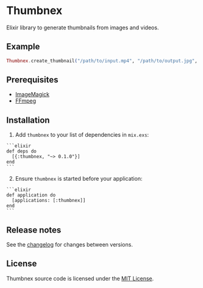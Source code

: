 # Thumbnex

Elixir library to generate thumbnails from images and videos.

## Example

```elixir
Thumbnex.create_thumbnail("/path/to/input.mp4", "/path/to/output.jpg", max_width: 200, max_height: 200)
```

## Prerequisites

* [ImageMagick](https://imagemagick.org)
* [FFmpeg](https://ffmpeg.org)

## Installation

  1. Add `thumbnex` to your list of dependencies in `mix.exs`:

    ```elixir
    def deps do
      [{:thumbnex, "~> 0.1.0"}]
    end
    ```

  2. Ensure `thumbnex` is started before your application:

    ```elixir
    def application do
      [applications: [:thumbnex]]
    end
    ```

## Release notes

See the [changelog](CHANGELOG.md) for changes between versions.

## License

Thumbnex source code is licensed under the [MIT License](LICENSE.md).
